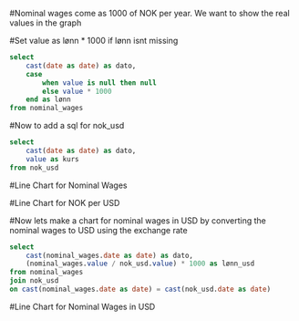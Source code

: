 

#Nominal wages come as 1000 of NOK per year. We want to show the real values in the graph

#Set value as lønn * 1000 if lønn isnt missing

```sql nominal_wages
select
    cast(date as date) as dato,
    case
        when value is null then null
        else value * 1000
    end as lønn
from nominal_wages
```

#Now to add a sql for nok_usd


```sql nok_usd
select
    cast(date as date) as dato,
    value as kurs
from nok_usd
```

#Line Chart for Nominal Wages

<LineChart
    data={nominal_wages}
    subtitle="Kilde: SSBs tabell 09786"
    title="Nominell lønn"
    x=dato
    y=lønn
    chartAreaHeight={500}
/>

#Line Chart for NOK per USD

<LineChart
    data={nok_usd}
    subtitle="Kilde: SSBs tabell 07917"
    title="NOK per USD"
    x=dato
    y=kurs
    chartAreaHeight={500}
/>

#Now lets make a chart for nominal wages in USD by converting the nominal wages to USD using the exchange rate

```sql nominal_wages_usd
select
    cast(nominal_wages.date as date) as dato,
    (nominal_wages.value / nok_usd.value) * 1000 as lønn_usd
from nominal_wages
join nok_usd
on cast(nominal_wages.date as date) = cast(nok_usd.date as date)
```

#Line Chart for Nominal Wages in USD

<LineChart
    data={nominal_wages_usd}
    subtitle="Kilde: SSBs tabell 09786 og 07917"
    title="Nominell lønn i USD"
    x=dato
    y=lønn_usd
    chartAreaHeight={500}
/>
